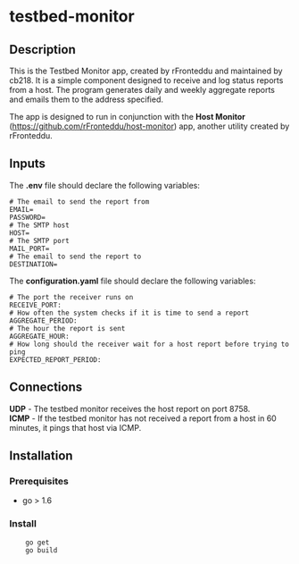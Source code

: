 # testbed-monitor
## Description
This is the Testbed Monitor app, created by rFronteddu and maintained by cb218. It is a simple component designed to receive and log status reports from a host. The program generates daily and weekly aggregate reports and emails them to the address specified.

The app is designed to run in conjunction with the **Host Monitor** (https://github.com/rFronteddu/host-monitor) app, another utility created by rFronteddu.

## Inputs
The **.env** file should declare the following variables:
```
# The email to send the report from
EMAIL=
PASSWORD=
# The SMTP host
HOST=
# The SMTP port
MAIL_PORT=
# The email to send the report to
DESTINATION=
```
The **configuration.yaml** file should declare the following variables:
```
# The port the receiver runs on
RECEIVE_PORT: 
# How often the system checks if it is time to send a report
AGGREGATE_PERIOD: 
# The hour the report is sent
AGGREGATE_HOUR: 
# How long should the receiver wait for a host report before trying to ping
EXPECTED_REPORT_PERIOD: 
```

## Connections
**UDP** - The testbed monitor receives the host report on port 8758.<br>
**ICMP** - If the testbed monitor has not received a report from a host in 60 minutes, it pings that host via ICMP.

## Installation
### Prerequisites
* go > 1.6
### Install
```
    go get 
    go build
```
